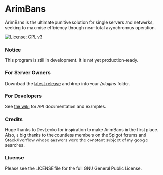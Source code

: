 # ArimBans
ArimBans is the ultimate punitive solution for single servers and networks, seeking to maximise efficiency through near-total asynchronous operation.

[![License: GPL v3](https://img.shields.io/badge/License-GPLv3-blue.svg)](https://www.gnu.org/licenses/gpl-3.0)


### Notice

This program is still in development. It is not yet production-ready.


### For Server Owners

Download the [latest release](https://github.com/A248/ArimBans/releases) and drop into your */plugins* folder.


### For Developers

See [the wiki](https://github.com/A248/ArimBans/wiki) for API documentation and examples.


### Credits

Huge thanks to DevLeoko for inspiration to make ArimBans in the first place.
Also, a big thanks to the countless members on the Spigot forums and StackOverflow whose answers were the constant subject of my google searches.

### License

Please see the LICENSE file for the full GNU General Public License.
